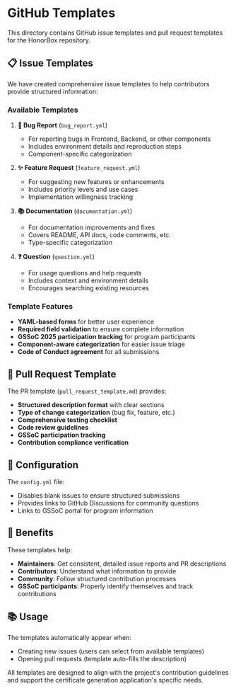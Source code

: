 # GitHub Templates

This directory contains GitHub issue templates and pull request templates for the HonorBox repository.

## 📋 Issue Templates

We have created comprehensive issue templates to help contributors provide structured information:

### Available Templates

1. **🐛 Bug Report** (`bug_report.yml`)
   - For reporting bugs in Frontend, Backend, or other components
   - Includes environment details and reproduction steps
   - Component-specific categorization

2. **✨ Feature Request** (`feature_request.yml`)
   - For suggesting new features or enhancements
   - Includes priority levels and use cases
   - Implementation willingness tracking

3. **📚 Documentation** (`documentation.yml`)
   - For documentation improvements and fixes
   - Covers README, API docs, code comments, etc.
   - Type-specific categorization

4. **❓ Question** (`question.yml`)
   - For usage questions and help requests
   - Includes context and environment details
   - Encourages searching existing resources

### Template Features

- **YAML-based forms** for better user experience
- **Required field validation** to ensure complete information
- **GSSoC 2025 participation tracking** for program participants
- **Component-aware categorization** for easier issue triage
- **Code of Conduct agreement** for all submissions

## 📝 Pull Request Template

The PR template (`pull_request_template.md`) provides:

- **Structured description format** with clear sections
- **Type of change categorization** (bug fix, feature, etc.)
- **Comprehensive testing checklist** 
- **Code review guidelines**
- **GSSoC participation tracking**
- **Contribution compliance verification**

## 🔧 Configuration

The `config.yml` file:
- Disables blank issues to ensure structured submissions
- Provides links to GitHub Discussions for community questions
- Links to GSSoC portal for program information

## 🎯 Benefits

These templates help:
- **Maintainers**: Get consistent, detailed issue reports and PR descriptions
- **Contributors**: Understand what information to provide
- **Community**: Follow structured contribution processes
- **GSSoC participants**: Properly identify themselves and track contributions

## 📚 Usage

The templates automatically appear when:
- Creating new issues (users can select from available templates)
- Opening pull requests (template auto-fills the description)

All templates are designed to align with the project's contribution guidelines and support the certificate generation application's specific needs.